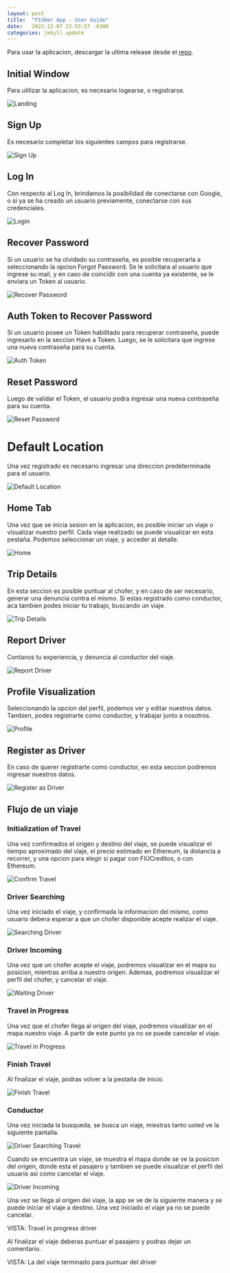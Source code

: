 ```yaml
---
layout: post
title:  "FIUber App - User Guide"
date:   2022-12-07 22:55:57 -0300
categories: jekyll update
---
```


Para usar la aplicacion, descargar la ultima release desde el [repo](https://github.com/taller2altego/mobileApp).

## Initial Window

Para utilizar la aplicacion, es necesario logearse, o registrarse.

![Landing](/images/landing.png)

## Sign Up

Es necesario completar los siguientes campos para registrarse.

![Sign Up](/images/sign_up.png)

## Log In

Con respecto al Log In, brindamos la posibilidad de conectarse con Google, o si ya se ha creado un usuario previamente, conectarse con sus credenciales.

![Login](/images/login.png)

## Recover Password

Si un usuario se ha olvidado su contraseña, es posible recuperarla a seleccionando la opcion Forgot Password. Se le solicitara al usuario que ingrese su mail, y en caso de coincidir con una cuenta ya existente, se le enviara un Token al usuario.

![Recover Password](/images/send_mail.png)

## Auth Token to Recover Password

Si un usuario posee un Token habilitado para recuperar contraseña, puede ingresarlo en la seccion Have a Token. Luego, se le solicitara que ingrese una nueva contraseña para su cuenta.  

![Auth Token](/images/auth_token.png)

## Reset Password

Luego de validar el Token, el usuario podra ingresar una nueva contraseña para su cuenta.

![Reset Password](/images/reset_password.png)

# Default Location

Una vez registrado es necesario ingresar una direccion predeterminada para el usuario.

![Default Location](/images/default_location.png)


## Home Tab

Una vez que se inicia sesion en la aplicacion, es posible iniciar un viaje o visualizar nuestro perfil. Cada viaje realizado se puede visualizar en esta pestaña. Podemos seleccionar un viaje, y acceder al detalle. 

![Home](/images/home_tab.png)

## Trip Details

En esta seccion es posible puntuar al chofer, y en caso de ser necesario, generar una denuncia contra el mismo. Si estas registrado como conductor, aca tambien podes iniciar tu trabajo, buscando un viaje.

![Trip Details](/images/puntuation_travel.png)

## Report Driver

Contanos tu experiencia, y denuncia al conductor del viaje.

![Report Driver](/images/report_driver.png)

## Profile Visualization

Seleccionando la opcion del perfil, podemos ver y editar nuestros datos. Tambien, podes registrarte como conductor, y trabajar junto a nosotros.

![Profile](/images/profile.png)

## Register as Driver

En caso de querer registrarte como conductor, en esta seccion podremos ingresar nuestros datos.

![Register as Driver](/images/register_driver.png)

## Flujo de un viaje

### Initialization of Travel

Una vez confirmados el origen y destino del viaje, se puede visualizar el tiempo aproximado del viaje, el precio estimado en Ethereum, la distancia a recorrer, y una opcion para elegir si pagar con FIUCreditos, o con Ethereum.

![Confirm Travel](/images/confirm_travel.png)

### Driver Searching

Una vez iniciado el viaje, y confirmada la informacion del mismo, como usuario debera esperar a que un chofer disponible acepte realizar el viaje.

![Searching Driver](/images/searching_driver.png)

### Driver Incoming

Una vez que un chofer acepte el viaje, podremos visualizar en el mapa su posicion, mientras arriba a nuestro origen. Ademas, podremos visualizar el perfil del chofer, y cancelar el viaje.

![Waiting Driver](/images/waiting_driver.png)

### Travel in Progress

Una vez que el chofer llega al origen del viaje, podremos visualizar en el mapa nuestro viaje. A partir de este punto ya no se puede cancelar el viaje.

![Travel in Progress](/images/user_travel_in_progress.png)

### Finish Travel

Al finalizar el viaje, podras volver a la pestaña de inicio.

![Finish Travel](/images/finish_travel.png)

### Conductor

Una vez iniciada la busqueda, se busca un viaje, miestras tanto usted ve la siguiente pantalla.

![Driver Searching Travel](/images/driver_searching_travel.png)

Cuando se encuentra un viaje, se muestra el mapa donde se ve la posicion del origen, donde esta el pasajero y tambien se puede visualizar el perfil del usuario asi como cancelar el viaje.

![Driver Incoming](/images/driver_incoming.png)

Una vez se llega al origen del viaje, la app se ve de la siguiente manera y se puede iniciar el viaje a destino. Una vez iniciado el viaje ya no se puede cancelar.

VISTA: Travel in progress driver

Al finalizar el viaje deberas puntuar el pasajero y podras dejar un comentario.

VISTA: La del viaje terminado para puntuar del driver